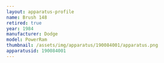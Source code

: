 ```yaml
---
layout: apparatus-profile
name: Brush 148
retired: true
year: 1984
manufacturer: Dodge
model: PowerRam
thumbnail: /assets/img/apparatus/190084001/apparatus.png
apparatusid: 190084001
---
```

